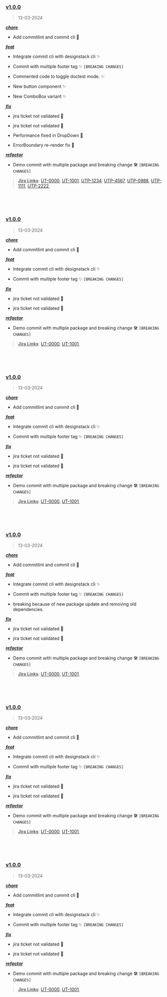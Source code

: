 ### [v1.0.0]()

 > 13-03-2024 

<ins><i><b>chore</b></i></ins>
- Add commitlint and commit cli 🧹 

<ins><i><b>feat</b></i></ins>
- Integrate commit cli with designstack cli ✨ 

- Commit with multiple footer tag ✨ `[BREAKING CHANGES]`

- Commented code to toggle doctest mode. ✨ 

- New button component ✨ 

- New ComboBox variant ✨ 

<ins><i><b>fix</b></i></ins>
- jira ticket not validated 🐛 

- jira ticket not validated 🐛 

- Performance fixed in DropDown 🐛 

- ErrorBoundary re-render fix 🐛 

<ins><i><b>refactor</b></i></ins>
- Demo commit with multiple package and breaking change 🛠️ `[BREAKING CHANGES]`

> <ins><b>Jira Links</b></ins>:  [UT-0000](),   [UT-1001](),   [UTP-1234](),   [UTP-4567](),   [UTP-0988](),   [UTP-1111](),   [UTP-2222](),  

 <br/><br/><br/>
 ### [v1.0.0]()

 > 13-03-2024 

<ins><i><b>chore</b></i></ins>
- Add commitlint and commit cli 🧹 

<ins><i><b>feat</b></i></ins>
- Integrate commit cli with designstack cli ✨ 

- Commit with multiple footer tag ✨ `[BREAKING CHANGES]`

<ins><i><b>fix</b></i></ins>
- jira ticket not validated 🐛 

- jira ticket not validated 🐛 

<ins><i><b>refactor</b></i></ins>
- Demo commit with multiple package and breaking change 🛠️ `[BREAKING CHANGES]`

> <ins><b>Jira Links</b></ins>:  [UT-0000](),   [UT-1001](),  

 <br/><br/><br/>
 ### [v1.0.0]()

 > 13-03-2024 

<ins><i><b>chore</b></i></ins>
- Add commitlint and commit cli 🧹 

<ins><i><b>feat</b></i></ins>
- Integrate commit cli with designstack cli ✨ 

- Commit with multiple footer tag ✨ `[BREAKING CHANGES]`

<ins><i><b>fix</b></i></ins>
- jira ticket not validated 🐛 

- jira ticket not validated 🐛 

<ins><i><b>refactor</b></i></ins>
- Demo commit with multiple package and breaking change 🛠️ `[BREAKING CHANGES]`

> <ins><b>Jira Links</b></ins>:  [UT-0000](),   [UT-1001](),  

 <br/><br/><br/>
 ### [v1.0.0]()

 > 13-03-2024 

<ins><i><b>chore</b></i></ins>
- Add commitlint and commit cli 🧹 

<ins><i><b>feat</b></i></ins>
- Integrate commit cli with designstack cli ✨ 

- Commit with multiple footer tag ✨ `[BREAKING CHANGES]`
-   breaking because of new package update and removing old dependencies.

<ins><i><b>fix</b></i></ins>
- jira ticket not validated 🐛 

- jira ticket not validated 🐛 

<ins><i><b>refactor</b></i></ins>
- Demo commit with multiple package and breaking change 🛠️ `[BREAKING CHANGES]`

> <ins><b>Jira Links</b></ins>:  [UT-0000](),   [UT-1001](),  

 <br/><br/><br/>
 ### [v1.0.0]()

 > 13-03-2024 

<ins><i><b>chore</b></i></ins>
- Add commitlint and commit cli 🧹 

<ins><i><b>feat</b></i></ins>
- Integrate commit cli with designstack cli ✨ 

- Commit with multiple footer tag ✨ `[BREAKING CHANGES]`

<ins><i><b>fix</b></i></ins>
- jira ticket not validated 🐛 

- jira ticket not validated 🐛 

<ins><i><b>refactor</b></i></ins>
- Demo commit with multiple package and breaking change 🛠️ `[BREAKING CHANGES]`

> <ins><b>Jira Links</b></ins>:  [UT-0000](),   [UT-1001](),  

 <br/><br/><br/>
 ### [v1.0.0]()

 > 13-03-2024 

<ins><i><b>chore</b></i></ins>
- Add commitlint and commit cli 🧹 

<ins><i><b>feat</b></i></ins>
- Integrate commit cli with designstack cli ✨ 

- Commit with multiple footer tag ✨ `[BREAKING CHANGES]`

<ins><i><b>fix</b></i></ins>
- jira ticket not validated 🐛 

- jira ticket not validated 🐛 

<ins><i><b>refactor</b></i></ins>
- Demo commit with multiple package and breaking change 🛠️ `[BREAKING CHANGES]`

> <ins><b>Jira Links</b></ins>:  [UT-0000](),   [UT-1001](),  

 <br/><br/><br/>
